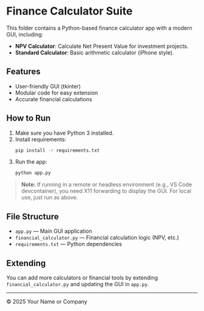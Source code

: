 # Finance Calculator Suite

This folder contains a Python-based finance calculator app with a modern GUI, including:

- **NPV Calculator**: Calculate Net Present Value for investment projects.
- **Standard Calculator**: Basic arithmetic calculator (iPhone style).

## Features
- User-friendly GUI (tkinter)
- Modular code for easy extension
- Accurate financial calculations

## How to Run
1. Make sure you have Python 3 installed.
2. Install requirements:
   ```bash
   pip install -r requirements.txt
   ```
3. Run the app:
   ```bash
   python app.py
   ```

> **Note:**
> If running in a remote or headless environment (e.g., VS Code devcontainer), you need X11 forwarding to display the GUI. For local use, just run as above.

## File Structure
- `app.py` — Main GUI application
- `financial_calculator.py` — Financial calculation logic (NPV, etc.)
- `requirements.txt` — Python dependencies

## Extending
You can add more calculators or financial tools by extending `financial_calculator.py` and updating the GUI in `app.py`.

---

© 2025 Your Name or Company
